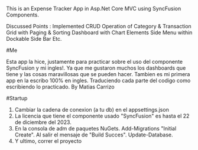This is an Expense Tracker App in Asp.Net Core MVC using SyncFusion Components.

Discussed Points :
Implemented CRUD Operation of Category & Transaction
Grid with Paging & Sorting
Dashboard with Chart Elements
Side Menu within Dockable Side Bar
Etc.

#Me

Esta app la hice, justamente para practicar sobre el uso del componente SyncFusion y mi ingles!. Ya que me gustaron muchos los dashboards que tiene y las cosas maravillosas que se pueden hacer. Tambien es mi primera app en la escribo 100% en ingles. Traduciendo cada parte del codigo como escribiendo lo practicado.
By Matias Carrizo

#Startup

1. Cambiar la cadena de conexion (a tu db) en el appsettings.json
2. La licencia que tiene el componente usado "SyncFusion" es hasta el 22 de diciembre del 2023.
3. En la consola de adm de paquetes NuGets. Add-Migrations "Initial Create". Al salir el mensaje de "Build Succes". Update-Database.
4. Y ultimo, correr el proyecto
